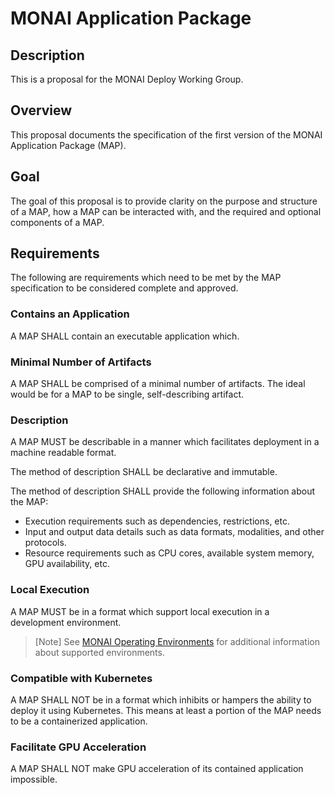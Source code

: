 # MONAI Application Package

## Description

This is a proposal for the MONAI Deploy Working Group.


## Overview

This proposal documents the specification of the first version of the MONAI Application Package (MAP).


## Goal

The goal of this proposal is to provide clarity on the purpose and structure of a MAP, how a MAP can be interacted with, and the required and optional components of a MAP.


## Requirements

The following are requirements which need to be met by the MAP specification to be considered complete and approved.


### Contains an Application

A MAP SHALL contain an executable application which.


### Minimal Number of Artifacts

A MAP SHALL be comprised of a minimal number of artifacts. The ideal would be for a MAP to be single, self-describing artifact.


### Description

A MAP MUST be describable in a manner which facilitates deployment in a machine readable format.

The method of description SHALL be declarative and immutable.

The method of description SHALL provide the following information about the MAP:

- Execution requirements such as dependencies, restrictions, etc.
- Input and output data details such as data formats, modalities, and other protocols.
- Resource requirements such as CPU cores, available system memory, GPU availability, etc.


### Local Execution

A MAP MUST be in a format which support local execution in a development environment.

> [Note]
> See [MONAI Operating Environments](monai-operating-environments.md) for additional information about supported environments.


### Compatible with Kubernetes

A MAP SHALL NOT be in a format which inhibits or hampers the ability to deploy it using Kubernetes. This means at least a portion of the MAP needs to be a containerized application.


### Facilitate GPU Acceleration

A MAP SHALL NOT make GPU acceleration of its contained application impossible.

